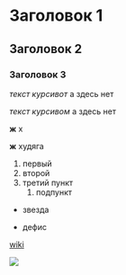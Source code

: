 # Заголовок 1
## Заголовок 2
### Заголовок 3

*текст курсивот* а здесь нет

_текст курсивом_ а здесь нет

**ж** х

__ж__ худяга

1. первый
2. второй
1. третий пункт
    1. подпункт
* звезда
- дефис

[wiki](http://wiki.cs.hse.ru/%D0%97%D0%B0%D0%B3%D0%BB%D0%B0%D0%B2%D0%BD%D0%B0%D1%8F_%D1%81%D1%82%D1%80%D0%B0%D0%BD%D0%B8%D1%86%D0%B0 "это википедия")

![](https://img.buzzfeed.com/buzzfeed-static/static/2014-05/enhanced/webdr07/14/7/original-23502-1400067193-9.jpg?downsize=715:*&output-format=auto&output-quality=auto)
